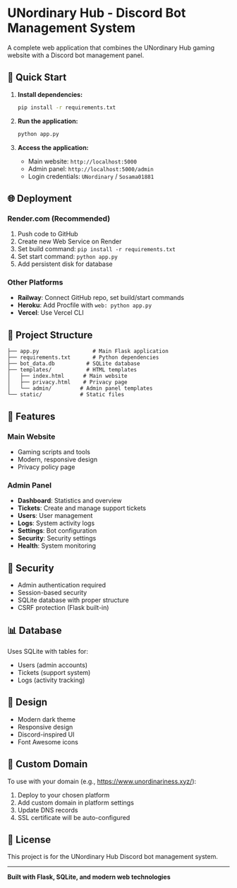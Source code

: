 # UNordinary Hub - Discord Bot Management System

A complete web application that combines the UNordinary Hub gaming website with a Discord bot management panel.

## 🚀 Quick Start

1. **Install dependencies:**
   ```bash
   pip install -r requirements.txt
   ```

2. **Run the application:**
   ```bash
   python app.py
   ```

3. **Access the application:**
   - Main website: `http://localhost:5000`
   - Admin panel: `http://localhost:5000/admin`
   - Login credentials: `UNordinary` / `Sosama01881`

## 🌐 Deployment

### Render.com (Recommended)
1. Push code to GitHub
2. Create new Web Service on Render
3. Set build command: `pip install -r requirements.txt`
4. Set start command: `python app.py`
5. Add persistent disk for database

### Other Platforms
- **Railway**: Connect GitHub repo, set build/start commands
- **Heroku**: Add Procfile with `web: python app.py`
- **Vercel**: Use Vercel CLI

## 📁 Project Structure

```
├── app.py                 # Main Flask application
├── requirements.txt       # Python dependencies
├── bot_data.db          # SQLite database
├── templates/           # HTML templates
│   ├── index.html      # Main website
│   ├── privacy.html    # Privacy page
│   └── admin/         # Admin panel templates
└── static/            # Static files
```

## 🔧 Features

### Main Website
- Gaming scripts and tools
- Modern, responsive design
- Privacy policy page

### Admin Panel
- **Dashboard**: Statistics and overview
- **Tickets**: Create and manage support tickets
- **Users**: User management
- **Logs**: System activity logs
- **Settings**: Bot configuration
- **Security**: Security settings
- **Health**: System monitoring

## 🔐 Security

- Admin authentication required
- Session-based security
- SQLite database with proper structure
- CSRF protection (Flask built-in)

## 📊 Database

Uses SQLite with tables for:
- Users (admin accounts)
- Tickets (support system)
- Logs (activity tracking)

## 🎨 Design

- Modern dark theme
- Responsive design
- Discord-inspired UI
- Font Awesome icons

## 🚀 Custom Domain

To use with your domain (e.g., https://www.unordinariness.xyz/):

1. Deploy to your chosen platform
2. Add custom domain in platform settings
3. Update DNS records
4. SSL certificate will be auto-configured

## 📝 License

This project is for the UNordinary Hub Discord bot management system.

---

**Built with Flask, SQLite, and modern web technologies** 